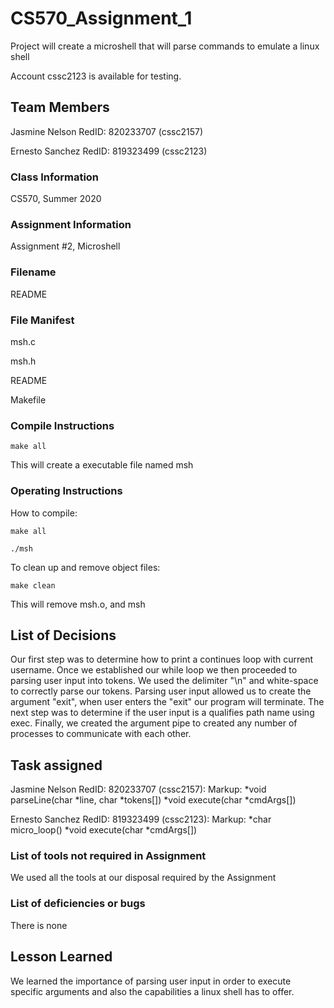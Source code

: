 # CS570_Assignment_1

Project will create a microshell that will parse commands to emulate a linux shell

Account cssc2123 is available for testing.

## Team Members

Jasmine Nelson RedID: 820233707 (cssc2157)

Ernesto Sanchez RedID: 819323499 (cssc2123)

### Class Information

CS570, Summer 2020

### Assignment Information

Assignment #2, Microshell

### Filename

README

### File Manifest

msh.c

msh.h

README

Makefile

### Compile Instructions

```
make all
```

This will create a executable file named msh


### Operating Instructions

How to compile:

```
make all

./msh

```

To clean up and remove object files:

```
make clean

```

This will remove msh.o, and msh


## List of Decisions

Our first step was to determine how to print a continues loop with current username. Once we established our while loop we
then proceeded to parsing user input into tokens. We used the delimiter "\n" and white-space to correctly parse our tokens.
Parsing user input allowed us to create the argument "exit", when user enters the "exit" our program will terminate. The next step
was to determine if the user input is a qualifies path name using exec. Finally, we created the argument pipe to created any number of processes
to communicate with each other.

## Task assigned

Jasmine Nelson RedID: 820233707 (cssc2157):
 Markup:
     *void parseLine(char *line, char *tokens[])
     *void execute(char *cmdArgs[])

Ernesto Sanchez RedID: 819323499 (cssc2123):
Markup:
    *char micro_loop()
    *void execute(char *cmdArgs[])


### List of tools not required in Assignment

We used all the tools at our disposal required by the Assignment

### List of deficiencies or bugs

There is none

## Lesson Learned

We learned the importance of parsing user input in order to execute specific arguments and also the capabilities a linux shell has to offer.

